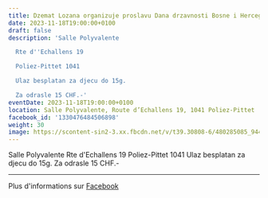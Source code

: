 ```yaml
---
title: Dzemat Lozana organizuje proslavu Dana drzavnosti Bosne i Hercegovine
date: 2023-11-18T19:00:00+0100
draft: false
description: 'Salle Polyvalente

  Rte d''Echallens 19

  Poliez-Pittet 1041

  Ulaz besplatan za djecu do 15g.

  Za odrasle 15 CHF.-'
eventDate: 2023-11-18T19:00:00+0100
location: Salle Polyvalente, Route d’Echallens 19, 1041 Poliez-Pittet
facebook_id: '1330476484506898'
weight: 30
image: https://scontent-sin2-3.xx.fbcdn.net/v/t39.30808-6/480285085_944333661160567_3277375841641556820_n.jpg?_nc_cat=107&ccb=1-7&_nc_sid=9e60e4&_nc_ohc=_KGg6w-bEdQQ7kNvwHTHqsq&_nc_oc=AdmWO1sl7uvn_dWqnPn56K2cRxXuC-pciGIVD44s065MRYKik9t-jaT3_gLI_A0xxHw&_nc_zt=23&_nc_ht=scontent-sin2-3.xx&edm=ABTKTjYEAAAA&_nc_gid=idQKz17jwbQt6a4YDniMgQ&oh=00_AfKt5oMW9W51GyEUBt5NPVQRZXdwuR_A2KtI0FbK-viMmg&oe=6841B75F
---
```


Salle Polyvalente
Rte d'Echallens 19
Poliez-Pittet 1041
Ulaz besplatan za djecu do 15g.
Za odrasle 15 CHF.-

---

Plus d'informations sur [Facebook](https://facebook.com/events/1330476484506898)